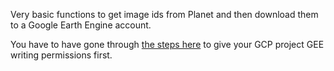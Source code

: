Very basic functions to get image ids from Planet and then download them to a Google Earth Engine account. 

You have to have gone through [the steps here](https://developers.planet.com/docs/integrations/gee/quickstart/) to give your GCP project GEE writing permissions first.
